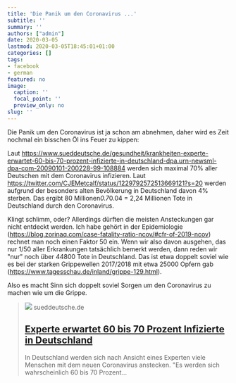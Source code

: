 ```yaml
---
title: 'Die Panik um den Coronavirus ...'
subtitle: ''
summary: ''
authors: ["admin"]
date: 2020-03-05
lastmod: 2020-03-05T18:45:01+01:00
categories: []
tags:
- facebook
- german
featured: no
image:
  caption: ''
  focal_point: ''
  preview_only: no
slug: ''
---
```

Die Panik um den Coronavirus ist ja schon am abnehmen, daher wird es Zeit nochmal ein bisschen Öl ins Feuer zu kippen:

Laut https://www.sueddeutsche.de/gesundheit/krankheiten-experte-erwartet-60-bis-70-prozent-infizierte-in-deutschland-dpa.urn-newsml-dpa-com-20090101-200228-99-108884 werden sich maximal 70% aller Deutschen mit dem Coronavirus infizieren. Laut https://twitter.com/CJEMetcalf/status/1229792572513669121?s=20 werden aufgrund der besonders alten Bevölkerung in Deutschland davon 4% sterben. Das ergibt 80 Millionen*0.7*0.04 = 2,24 Millionen Tote in Deutschland durch den Coronavirus.

Klingt schlimm, oder? Allerdings dürften die meisten Ansteckungen gar nicht entdeckt werden. Ich habe gehört in der Epidemiologie (https://blog.zorinaq.com/case-fatality-ratio-ncov/#cfr-of-2019-ncov) rechnet man noch einen Faktor 50 ein. Wenn wir also davon ausgehen, das nur 1/50 aller Erkrankungen tatsächlich bemerkt werden, dann reden wir "nur" noch über 44800 Tote in Deutschland. Das ist etwa doppelt soviel wie es bei der starken Grippewellen 2017/2018 mit etwa 25000 Opfern gab (https://www.tagesschau.de/inland/grippe-129.html).

Also es macht Sinn sich doppelt soviel Sorgen um den Coronavirus zu machen wie um die Grippe.
> [![](https://www.sueddeutsche.de/image/dpa.urn-newsml-dpa-com-20090101-200228-99-117602/1200x675?v=0)](https://www.sueddeutsche.de/gesundheit/krankheiten-experte-erwartet-60-bis-70-prozent-infizierte-in-deutschland-dpa.urn-newsml-dpa-com-20090101-200228-99-108884)
> sueddeutsche.de
> ## [Experte erwartet 60 bis 70 Prozent Infizierte in Deutschland](https://www.sueddeutsche.de/gesundheit/krankheiten-experte-erwartet-60-bis-70-prozent-infizierte-in-deutschland-dpa.urn-newsml-dpa-com-20090101-200228-99-108884)
>
>In Deutschland werden sich nach Ansicht eines Experten viele Menschen mit dem neuen Coronavirus anstecken. "Es werden sich wahrscheinlich 60 bis 70 Prozent...


